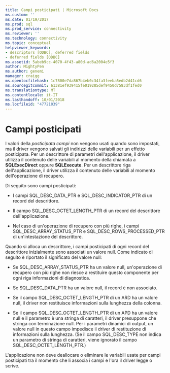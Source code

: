 ```yaml
---
title: Campi posticipati | Microsoft Docs
ms.custom: ''
ms.date: 01/19/2017
ms.prod: sql
ms.prod_service: connectivity
ms.reviewer: ''
ms.technology: connectivity
ms.topic: conceptual
helpviewer_keywords:
- descriptors [ODBC], deferred fields
- deferred fields [ODBC]
ms.assetid: 5abeb9cc-4070-4f43-a80d-ad6a2004e5f3
author: MightyPen
ms.author: genemi
manager: craigg
ms.openlocfilehash: 1c7800e7da867b4eb0c34fa3feeba5edb2d41cd6
ms.sourcegitcommit: 61381ef939415fe019285def9450d7583df1fed0
ms.translationtype: MT
ms.contentlocale: it-IT
ms.lasthandoff: 10/01/2018
ms.locfileid: "47721039"
---
```

# <a name="deferred-fields"></a>Campi posticipati
I valori della *posticipata campi* non vengono usati quando sono impostati, ma il driver vengono salvati gli indirizzi delle variabili per un effetto posticipata. Per un descrittore di parametri dell'applicazione, il driver utilizza il contenuto delle variabili al momento della chiamata a **SQLExecDirect** oppure **SQLExecute**. Per un descrittore riga dell'applicazione, il driver utilizza il contenuto delle variabili al momento dell'operazione di recupero.  
  
 Di seguito sono campi posticipati:  
  
-   I campi SQL_DESC_DATA_PTR e SQL_DESC_INDICATOR_PTR di un record del descrittore.  
  
-   Il campo SQL_DESC_OCTET_LENGTH_PTR di un record del descrittore dell'applicazione.  
  
-   Nel caso di un'operazione di recupero con più righe, i campi SQL_DESC_ARRAY_STATUS_PTR e SQL_DESC_ROWS_PROCESSED_PTR di un'intestazione del descrittore.  
  
 Quando si alloca un descrittore, i campi posticipati di ogni record del descrittore inizialmente sono associati un valore null. Come indicato di seguito è riportato il significato del valore null:  
  
-   Se SQL_DESC_ARRAY_STATUS_PTR ha un valore null, un'operazione di recupero con più righe non riesce a restituire questo componente per ogni riga informazioni di diagnostica.  
  
-   Se SQL_DESC_DATA_PTR ha un valore null, il record è non associato.  
  
-   Se il campo SQL_DESC_OCTET_LENGTH_PTR di un ARD ha un valore null, il driver non restituisce informazioni sulla lunghezza della colonna.  
  
-   Se il campo SQL_DESC_OCTET_LENGTH_PTR di un APD ha un valore null e il parametro è una stringa di caratteri, il driver presuppone che stringa con terminazione null. Per i parametri dinamici di output, un valore null in questo campo impedisce il driver di restituzione di informazioni sulla lunghezza. (Se il campo SQL_DESC_TYPE non indica un parametro di stringa di caratteri, viene ignorato il campo SQL_DESC_OCTET_LENGTH_PTR.)  
  
 L'applicazione non deve deallocare o eliminare le variabili usate per campi posticipati tra il momento che li associa i campi e l'ora il driver legge o scrive.
